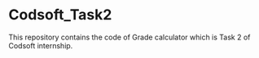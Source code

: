 # Codsoft_Task2
This repository contains the code of Grade calculator which is Task 2 of Codsoft internship.
